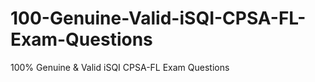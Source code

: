 # 100-Genuine-Valid-iSQI-CPSA-FL-Exam-Questions
100% Genuine &amp; Valid iSQI CPSA-FL Exam Questions

